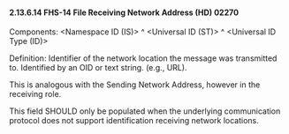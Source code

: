 #### 2.13.6.14 FHS-14 File Receiving Network Address (HD) 02270

Components: &lt;Namespace ID (IS)> ^ &lt;Universal ID (ST)> ^ &lt;Universal ID Type (ID)>

Definition: Identifier of the network location the message was transmitted to. Identified by an OID or text string. (e.g., URL).

This is analogous with the Sending Network Address, however in the receiving role.

This field SHOULD only be populated when the underlying communication protocol does not support identification receiving network locations.
